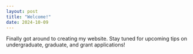 ```yaml
---
layout: post
title: "Welcome!"
date: 2024-10-09
---
```


Finally got around to creating my website. Stay tuned for upcoming tips on undergraduate, graduate, and grant applications!
